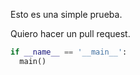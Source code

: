 Esto es una simple prueba.


Quiero hacer un pull request.

```python
if __name__ == '__main__':
  main()
```
